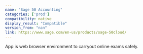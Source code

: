 ```yaml
---
name: "Sage 50 Accounting"
categories: ['prod']
compatibility: native
display_result: "Compatible"
version_from: "nan"
link: https://www.sage.com/en-us/products/sage-50cloud/
---
```


App is web browser environment to carryout online exams safely.